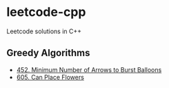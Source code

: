 # leetcode-cpp
Leetcode solutions in C++

## Greedy Algorithms
- [452. Minimum Number of Arrows to Burst Balloons](greedy-algorithm/452-min-number-arrows.cpp)
- [605. Can Place Flowers](greedy-algorithm/605-can-place-flowers.cpp)
